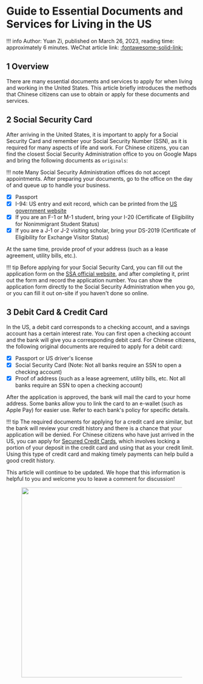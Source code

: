# Guide to Essential Documents and Services for Living in the US

!!! info
    Author: Yuan Zi, published on March 26, 2023, reading time: approximately 6 minutes. WeChat article link: [:fontawesome-solid-link:]()

## 1 Overview

There are many essential documents and services to apply for when living and working in the United States. This article briefly introduces the methods that Chinese citizens can use to obtain or apply for these documents and services.

## 2 Social Security Card

After arriving in the United States, it is important to apply for a Social Security Card and remember your Social Security Number (SSN), as it is required for many aspects of life and work. For Chinese citizens, you can find the closest Social Security Administration office to you on Google Maps and bring the following documents as `originals`:

!!! note
    Many Social Security Administration offices do not accept appointments. After preparing your documents, go to the office on the day of and queue up to handle your business.

- [x] Passport
- [x] I-94: US entry and exit record, which can be printed from the [US government website](https://i94.cbp.dhs.gov/I94/#/home)
- [x] If you are an F-1 or M-1 student, bring your I-20 (Certificate of Eligibility for Nonimmigrant Student Status)
- [x] If you are a J-1 or J-2 visiting scholar, bring your DS-2019 (Certificate of Eligibility for Exchange Visitor Status)

At the same time, provide proof of your address (such as a lease agreement, utility bills, etc.).

!!! tip
    Before applying for your Social Security Card, you can fill out the application form on the [SSA official website](https://www.ssa.gov/ssnumber/?gclid=Cj0KCQjw2v-gBhC1ARIsAOQdKY2dIduSgpZjZGuh0tu0R06daNR32T8LlAkqynEyMrMhQYzwoc7H5m8aAgnuEALw_wcB), and after completing it, print out the form and record the application number. You can show the application form directly to the Social Security Administration when you go, or you can fill it out on-site if you haven't done so online.

## 3 Debit Card & Credit Card

In the US, a debit card corresponds to a checking account, and a savings account has a certain interest rate. You can first open a checking account and the bank will give you a corresponding debit card. For Chinese citizens, the following original documents are required to apply for a debit card:

- [x] Passport or US driver's license
- [x] Social Security Card (Note: Not all banks require an SSN to open a checking account)
- [x] Proof of address (such as a lease agreement, utility bills, etc. Not all banks require an SSN to open a checking account)

After the application is approved, the bank will mail the card to your home address. Some banks allow you to link the card to an e-wallet (such as Apple Pay) for easier use. Refer to each bank's policy for specific details.

!!! tip
    The required documents for applying for a credit card are similar, but the bank will review your credit history and there is a chance that your application will be denied. For Chinese citizens who have just arrived in the US, you can apply for [Secured Credit Cards](https://www.investopedia.com/terms/s/securedcard.asp), which involves locking a portion of your deposit in the credit card and using that as your credit limit. Using this type of credit card and making timely payments can help build a good credit history.

This article will continue to be updated. We hope that this information is helpful to you and welcome you to leave a comment for discussion!

<figure>
  <img src="https://cdn.jsdelivr.net/gh/BulletTech2021/Pics/2021-6-14/1623639526512-1080P%20(Full%20HD)%20-%20Tail%20Pic.png" width="500" />
</figure>